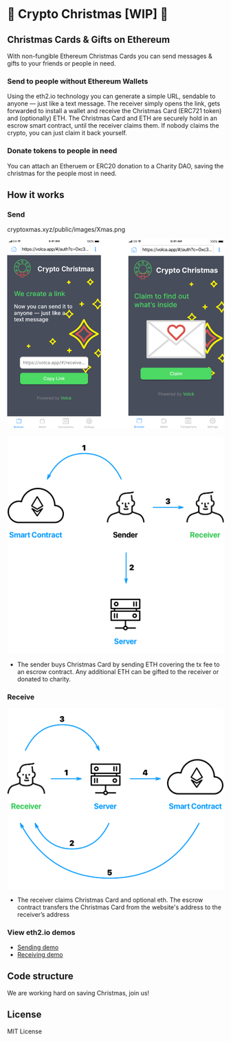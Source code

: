 # 🎁 Crypto Christmas [WIP] 🎺


## Christmas Cards & Gifts on Ethereum

With non-fungible Ethereum Christmas Cards you can send messages & gifts to your friends or people in need. 

### Send to people without Ethereum Wallets

Using the eth2.io technology you can generate a simple URL, sendable to anyone — just like a text message. 
The receiver simply opens the link, gets forwarded to install a wallet and receive the Christmas Card (ERC721 token) and (optionally) ETH. The Christmas Card and ETH are securely hold in an escrow smart contract, until the receiver claims them. If nobody claims the crypto, you can just claim it back yourself.

### Donate tokens to people in need

You can attach an Etheruem or ERC20 donation to a Charity DAO, saving the christmas for the people most in need.

## How it works

### Send


cryptoxmas.xyz/public/images/Xmas.png
      

![Send](/public/Xmas.png)

![Send](/public/eth2phone_send.png)

- The sender buys Christmas Card by sending ETH covering the tx fee to an escrow contract. Any additional ETH can be gifted to the receiver or donated to charity.


### Receive
![Receive](/public/eth2phone_receive.png)

- The receiver claims Christmas Card and optional eth. The escrow contract transfers the Christmas Card from the website's address to the receiver’s address

### View eth2.io demos
* [Sending demo](https://www.youtube.com/watch?v=FeqQyFrmptA)
* [Receiving demo](https://www.youtube.com/watch?v=qp3kkXKIHP8)

## Code structure

We are working hard on saving Christmas, join us!

## License

MIT License
